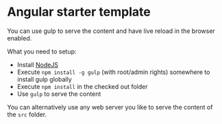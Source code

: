 Angular starter template
========================

You can use gulp to serve the content and have live reload in the browser enabled.

What you need to setup:

* Install [NodeJS](https://nodejs.org/)
* Execute `npm install -g gulp` (with root/admin rights) somewhere to install gulp globally
* Execute `npm install` in the checked out folder
* Use `gulp` to serve the content

You can alternatively use any web server you like to serve the content of the `src` folder.